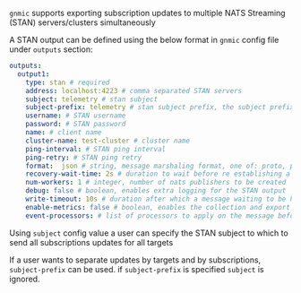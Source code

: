 `gnmic` supports exporting subscription updates to multiple NATS Streaming (STAN) servers/clusters simultaneously

A STAN output can be defined using the below format in `gnmic` config file under `outputs` section:

```yaml
outputs:
  output1:
    type: stan # required
    address: localhost:4223 # comma separated STAN servers
    subject: telemetry # stan subject
    subject-prefix: telemetry # stan subject prefix, the subject prefix is built the same way as for NATS output
    username: # STAN username
    password: # STAN password
    name: # client name
    cluster-name: test-cluster # cluster name
    ping-interval: # STAN ping interval
    ping-retry: # STAN ping retry
    format:  json # string, message marshaling format, one of: proto, prototext, protojson, json, event
    recovery-wait-time: 2s # duration to wait before re establishing a lost connection to a stan server
    num-workers: 1 # integer, number of nats publishers to be created
    debug: false # boolean, enables extra logging for the STAN output
    write-timeout: 10s # duration after which a message waiting to be handled by a worker gets discarded
    enable-metrics: false # boolean, enables the collection and export (via prometheus) of output specific metrics
    event-processors: # list of processors to apply on the message before writing
```

Using `subject` config value a user can specify the STAN subject to which to send all subscriptions updates for all targets

If a user wants to separate updates by targets and by subscriptions, `subject-prefix` can be used. if `subject-prefix` is specified `subject` is ignored.
